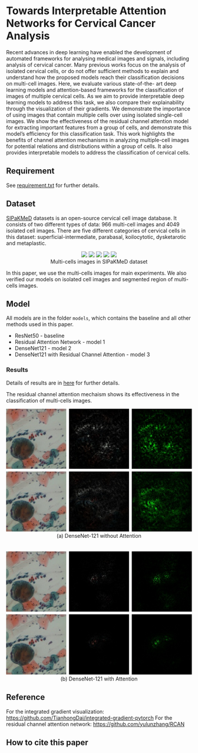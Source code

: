 # Towards Interpretable Attention Networks for Cervical Cancer Analysis
Recent advances in deep learning have enabled the development of automated frameworks for analysing medical images and signals, including analysis of cervical cancer. Many previous works focus on the analysis of isolated cervical cells, or do not offer sufficient methods to explain and understand how the proposed models reach their classification decisions on multi-cell images. Here, we evaluate various state-of-the- art deep learning models and attention-based frameworks for the classification of images of multiple cervical cells. As we aim to provide interpretable deep learning models to address this task, we also compare their explainability through the visualization of their gradients. We demonstrate the importance of using images that contain multiple cells over using isolated single-cell images. We show the effectiveness of the residual channel attention model for extracting important features from a group of cells, and demonstrate this model’s efficiency for this classification task. This work highlights the benefits of channel attention mechanisms in analyzing multiple-cell images for potential relations and distributions within a group of cells. It also provides interpretable models to address the classification of cervical cells.

## Requirement
See [requirement.txt](./requirement.txt) for further details.

## Dataset
[SIPaKMeD](https://www.cs.uoi.gr/~marina/sipakmed.html) datasets is an open-source cervical cell image database. It consists of two different types of data: 966 multi-cell images and 4049 isolated cell images. There are five different categories of cervical cells in this dataset: superficial-intermediate, parabasal, koilocytotic, dysketarotic and metaplastic. 

<p  align="middle">
  <img src="./sample/dys.png" width="150" />
  <img src="./sample/koi.png" width="150" />
  <img src="./sample/met.png" width="150" />
  <img src="./sample/par.png" width="150" />
  <img src="./sample/sup.png" width="150" />
  <br>
  Multi-cells images in SIPaKMeD dataset
</p>


In this paper, we use the multi-cells images for main experiments. We also verified our models on isolated cell images and segmented region of multi-cells images. 


## Model
All models are in the folder `models`, which contains the baseline and all other methods used in this paper. 
- ResNet50 - baseline
- Residual Attention Network - model 1
- DenseNet121 - model 2
- DenseNet121 with Residual Channel Attention - model 3



### Results
Details of results are in [here](./Results.md) for further details.

The residual channel attention mechaism shows its effectiveness in the classification of multi-cells images.


<p  align="middle">
  <img src="./vis_densenet.jpeg" width="550" />
  <br>
  (a) DenseNet-121 without Attention
  <br>
  <br>
  <br>
  <img src="./vis_att_densenet.jpeg" width="550" />
  <br>
  (b) DenseNet-121 with Attention
</p>

## Reference
For the integrated gradient visualization: https://github.com/TianhongDai/integrated-gradient-pytorch
For the residual channel attention network: https://github.com/yulunzhang/RCAN

## How to cite this paper
